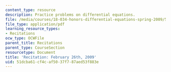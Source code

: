```yaml
---
content_type: resource
description: Practice problems on differential equations.
file: /media/courses/18-034-honors-differential-equations-spring-2009/51dcba61cf4caf5037f787aed53f883e_MIT18_034s09_rec06_2_26.pdf
file_type: application/pdf
learning_resource_types:
- Recitations
ocw_type: OCWFile
parent_title: Recitations
parent_type: CourseSection
resourcetype: Document
title: 'Recitation: February 26th, 2009'
uid: 51dcba61-cf4c-af50-37f7-87aed53f883e
---
```

